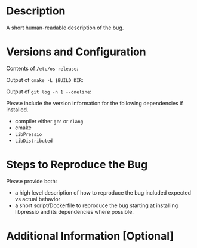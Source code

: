 # Description

A short human-readable description of the bug. 

# Versions and Configuration

Contents of `/etc/os-release`:

Output of `cmake -L $BUILD_DIR`:

Output of `git log -n 1 --oneline`:

Please include the version information for the following dependencies if installed.

+ compiler either `gcc` or `clang`
+ cmake
+ `LibPressio`
+ `LibDistributed`



# Steps to Reproduce the Bug

Please provide both:

+ a high level description of how to reproduce the bug included expected vs actual behavior
+ a short script/Dockerfile to reproduce the bug starting at installing libpressio and its dependencies where possible.

# Additional Information [Optional]
